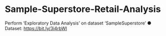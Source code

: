 # Sample-Superstore-Retail-Analysis

Perform ‘Exploratory Data Analysis’ on dataset ‘SampleSuperstore’
● Dataset: https://bit.ly/3i4rbWl
